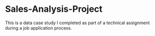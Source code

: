 # Sales-Analysis-Project
This is a data case study I completed as part of a technical assignment during a job application process.
